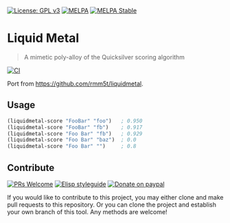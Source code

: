 [![License: GPL v3](https://img.shields.io/badge/License-GPL%20v3-blue.svg)](https://www.gnu.org/licenses/gpl-3.0)
[![MELPA](https://melpa.org/packages/liquidmetal-badge.svg)](https://melpa.org/#/liquidmetal)
[![MELPA Stable](https://stable.melpa.org/packages/liquidmetal-badge.svg)](https://stable.melpa.org/#/liquidmetal)

# Liquid Metal
> A mimetic poly-alloy of the Quicksilver scoring algorithm

[![CI](https://github.com/jcs-elpa/liquidmetal/actions/workflows/test.yml/badge.svg)](https://github.com/jcs-elpa/liquidmetal/actions/workflows/test.yml)

Port from https://github.com/rmm5t/liquidmetal.

## Usage

```el
(liquidmetal-score "FooBar" "foo")   ; 0.950
(liquidmetal-score "FooBar" "fb")    ; 0.917
(liquidmetal-score "Foo Bar" "fb")   ; 0.929
(liquidmetal-score "Foo Bar" "baz")  ; 0.0
(liquidmetal-score "Foo Bar" "")     ; 0.8
```

## Contribute

[![PRs Welcome](https://img.shields.io/badge/PRs-welcome-brightgreen.svg)](http://makeapullrequest.com)
[![Elisp styleguide](https://img.shields.io/badge/elisp-style%20guide-purple)](https://github.com/bbatsov/emacs-lisp-style-guide)
[![Donate on paypal](https://img.shields.io/badge/paypal-donate-1?logo=paypal&color=blue)](https://www.paypal.me/jcs090218)

If you would like to contribute to this project, you may either
clone and make pull requests to this repository. Or you can
clone the project and establish your own branch of this tool.
Any methods are welcome!
